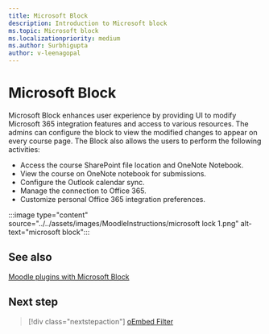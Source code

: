 ```yaml
---
title: Microsoft Block
description: Introduction to Microsoft block
ms.topic: Microsoft block
ms.localizationpriority: medium
ms.author: Surbhigupta
author: v-leenagopal
---
```


# Microsoft Block

Microsoft Block enhances user experience by providing UI to modify Microsoft 365 integration features and access to various resources. The admins can configure the block to view the modified changes to appear on every course page. The Block also allows the users to perform the following activities:

* Access the course SharePoint file location and OneNote Notebook.
* View the course on OneNote notebook for submissions.
* Configure the Outlook calendar sync.
* Manage the connection to Office 365.
* Customize personal Office 365 integration preferences.

:::image type="content" source="../../assets/images/MoodleInstructions/microsoft lock 1.png" alt-text="microsoft block":::

## See also

[Moodle plugins with Microsoft Block](https://moodle.org/plugins/block_microsoft)

## Next step

> [!div class="nextstepaction"]
> [oEmbed Filter](/teamblog)
